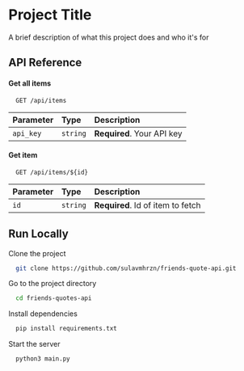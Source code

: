 
# Project Title

A brief description of what this project does and who it's for


## API Reference

#### Get all items

```http
  GET /api/items
```

| Parameter | Type     | Description                |
| :-------- | :------- | :------------------------- |
| `api_key` | `string` | **Required**. Your API key |

#### Get item

```http
  GET /api/items/${id}
```

| Parameter | Type     | Description                       |
| :-------- | :------- | :-------------------------------- |
| `id`      | `string` | **Required**. Id of item to fetch |


## Run Locally

Clone the project

```bash
  git clone https://github.com/sulavmhrzn/friends-quote-api.git
```

Go to the project directory

```bash
  cd friends-quotes-api
```

Install dependencies

```bash
  pip install requirements.txt
```

Start the server

```bash
  python3 main.py
```

  